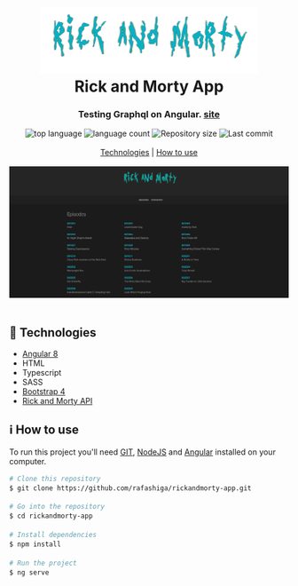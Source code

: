 <h1 align="center">
  <img src="./src/assets/img/logo.png" alt="rick and morty">
  <br>
  Rick and Morty App
</h1>

<h3 align="center">
<strong>Testing Graphql on Angular. <a href="https://rafashiga.github.io/rickandmorty/#/" target="_blank">site</a></strong>
</h3>

<p align="center">

  <img alt="top language" src="https://img.shields.io/github/languages/top/rafashiga/rickandmorty-app?style=flat-square">
  <img alt="language count" src="https://img.shields.io/github/languages/count/rafashiga/rickandmorty-app?style=flat-square">
  <img alt="Repository size" src="https://img.shields.io/github/repo-size/rafashiga/rickandmorty-app?style=flat-square">
  <img alt="Last commit" src="https://img.shields.io/github/last-commit/rafashiga/rickandmorty-app?style=flat-square">
  <br>
  <br>
  <a href="#space_invader-technologies">Technologies</a>
  |
  <a href="#information_source-how-to-use">How to use</a>
  <br>
  <br>
  <img src="./src/assets/img/website.png">
  <br>
  <br>
</p>

## :space_invader: Technologies

- [Angular 8](https://angular.io/)
- HTML
- Typescript
- SASS
- [Bootstrap 4](https://getbootstrap.com/)
- [Rick and Morty API](https://rickandmortyapi.com/)

## :information_source: How to use

To run this project you'll need [GIT](https://git-scm.com/), [NodeJS](https://nodejs.org/en/) and [Angular](https://angular.io/guide/setup-local) installed on your computer.

```bash
# Clone this repository
$ git clone https://github.com/rafashiga/rickandmorty-app.git

# Go into the repository
$ cd rickandmorty-app

# Install dependencies
$ npm install

# Run the project
$ ng serve
```
